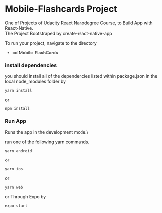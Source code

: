 # Mobile-Flashcards Project

One of Projects of Udacity React Nanodegree Course, to Build App with React-Native.\
The Project Bootstraped by create-react-native-app

To run your project, navigate to the directory

- cd Mobile-FlashCards

### install dependencies

you should install all of the dependencies listed within package.json in the local node_modules folder by

```
yarn install
```

or

```
npm install
```

### Run App

Runs the app in the development mode.\

run one of the following yarn commands.

```
yarn android
```

or

```
yarn ios
```

or

```
yarn web
```

or Through Expo by

```
expo start
```
